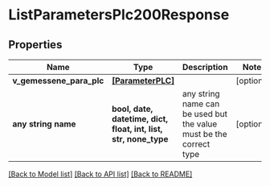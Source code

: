 # ListParametersPlc200Response


## Properties
Name | Type | Description | Notes
------------ | ------------- | ------------- | -------------
**v_gemessene_para_plc** | [**[ParameterPLC]**](ParameterPLC.md) |  | [optional] 
**any string name** | **bool, date, datetime, dict, float, int, list, str, none_type** | any string name can be used but the value must be the correct type | [optional]

[[Back to Model list]](../README.md#documentation-for-models) [[Back to API list]](../README.md#documentation-for-api-endpoints) [[Back to README]](../README.md)


